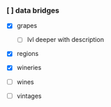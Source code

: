 ### [ ] data bridges
- [x] grapes
  - [ ] lvl deeper with description
- [x] regions
- [x] wineries
- [ ] wines
- [ ] vintages


